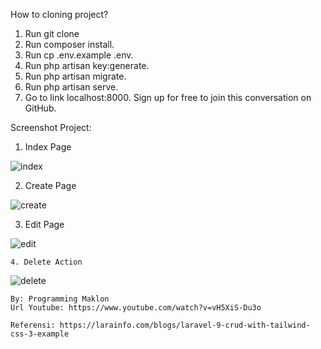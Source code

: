 
How to cloning project?
1. Run git clone <my-cool-project>
2. Run composer install.
3. Run cp .env.example .env.
4. Run php artisan key:generate.
5. Run php artisan migrate.
6. Run php artisan serve.
7. Go to link localhost:8000. Sign up for free to join this conversation on GitHub.
    
Screenshot Project:
    
   1. Index Page
    
   ![index](https://user-images.githubusercontent.com/88584119/153749071-931f03bb-8845-49b4-a58d-bedf3042a665.png)

   2. Create Page
    
   ![create](https://user-images.githubusercontent.com/88584119/153749084-6a0dec09-d9c6-47ea-b81f-942a6852721b.png)

   3. Edit Page
    
   ![edit](https://user-images.githubusercontent.com/88584119/153749104-2070e4b0-036f-4ec1-a5b8-347183e48617.png)

    4. Delete Action
    
   ![delete](https://user-images.githubusercontent.com/88584119/153749245-b77a2b4f-25c5-4669-afdb-657e25bae1b9.png)


    
    By: Programming Maklon
    Url Youtube: https://www.youtube.com/watch?v=vH5XiS-Du3o
    
    Referensi: https://larainfo.com/blogs/laravel-9-crud-with-tailwind-css-3-example
    
    
